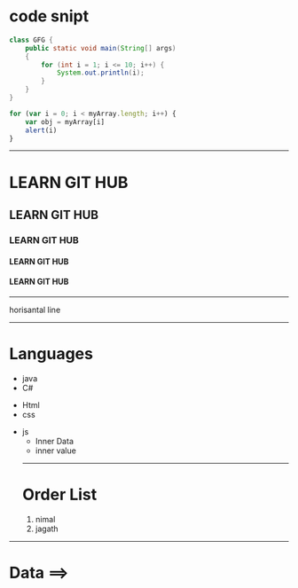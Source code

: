 # code snipt
``` java
class GFG {
    public static void main(String[] args)
    {
        for (int i = 1; i <= 10; i++) {
            System.out.println(i);
        }
    }
}
```
```js
for (var i = 0; i < myArray.length; i++) {
    var obj = myArray[i]
    alert(i)
}
```

---

# LEARN GIT HUB
## LEARN GIT HUB
### LEARN GIT HUB
####  LEARN GIT HUB
#### LEARN GIT HUB
---
horisantal line
***
# Languages
+ java
+ C#
- Html
- css

* js
  * Inner Data
  * inner value
  ---
  # Order List
  1. nimal
  2. jagath
---

# Data ==>
















